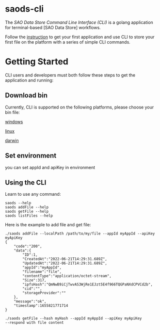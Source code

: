 # saods-cli

The _SAO Data Store Command Line Interface (CLI)_ is a golang application for terminal-based [SAO Data Store] workflows.

Follow the [instruction](https://github.com/SaoNetwork/Data-Store-Guide/blob/main/README.md#authenticate-requests) to get your first application and use CLI to store your first file on the platform with a series of simple CLI commands.

# Getting Started

CLI users and developers must both follow these steps to get the application and running:

## Download bin
Currently, CLI is supported on the following platforms, please choose your bin file:

[windows](https://github.com)

[linux](https://github.com)

[darwin](https://github.com)

## Set environment
you can set appId and apiKey in environment

## Using the CLI

Learn to use any command:

```shell
saods --help
saods addFile --help
saods getFile --help
saods listFiles --help
```

Here is the example to add file and get file:
```shell
./saods addFile --localPath /path/to/my/file --appId myAppId --apiKey myApiKey
{
    "code":"200",
    "data":{
        "ID":1,
        "CreatedAt":"2022-06-21T14:29:31.689Z",
        "UpdatedAt":"2022-06-21T14:29:31.689Z",
        "appId":"myAppId",
        "filename":"file",
        "contentType":"application/octet-stream",
        "Size":317,
        "ipfsHash":"QmNwB9iCjTwvAS3WjRe1EJzt5E4f966TQGPaNXdCPVCd2b",
        "cid":"",
        "storageProvider":""
    },
    "message":"ok",
    "timestamp":1655821771714
}

./saods getFile --hash myHash --appId myAppId --apiKey myApiKey
--respond with file content
```
